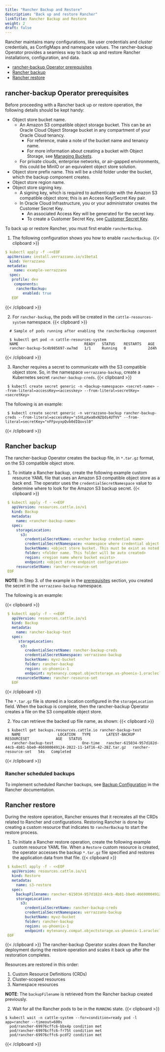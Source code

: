 ```yaml
---
title: "Rancher Backup and Restore"
description: "Back up and restore Rancher"
linkTitle: Rancher Backup and Restore
weight: 2
draft: false
---
```


Rancher maintains many configurations, like user credentials and cluster credentials, as ConfigMaps and namespace values. The
rancher-backup Operator provides a seamless way to back up and restore Rancher installations, configuration, and data.

- [rancher-backup Operator prerequisites](#rancher-backup-operator-prerequisites)
- [Rancher backup](#rancher-backup)
- [Rancher restore](#rancher-restore)


## rancher-backup Operator prerequisites

Before proceeding with a Rancher back up or restore operation, the following details should be kept handy:

- Object store bucket name.
    - An Amazon S3 compatible object storage bucket. This can be an Oracle Cloud Object Storage bucket in any compartment of your Oracle Cloud tenancy.
        - For reference, make a note of the bucket name and tenancy name.
        - For more information about creating a bucket with Object Storage, see [Managing Buckets](https://docs.oracle.com/en-us/iaas/Content/Object/Tasks/managingbuckets.htm).
    - For private clouds, enterprise networks, or air-gapped environments, this could be MinIO or an equivalent object store solution.
- Object store prefix name. This will be a child folder under the bucket, which the backup component creates.
- Object store region name.
- Object store signing key.
   - A signing key, which is required to authenticate with the Amazon S3 compatible object store; this is an Access Key/Secret Key pair.
   - In Oracle Cloud Infrastructure, you or your administrator creates the Customer Secret Key.
      - An associated Access Key will be generated for the secret key.
      - To create a Customer Secret Key, see [Customer Secret Key](https://docs.oracle.com/en-us/iaas/Content/Identity/Tasks/managingcredentials.htm#create-secret-key).


To back up or restore Rancher, you must first enable `rancherBackup`.

1. The following configuration shows you how to enable `rancherBackup`.
{{< clipboard >}}
 ```yaml
$ kubectl apply -f -<<EOF
  apiVersion: install.verrazzano.io/v1beta1
   kind: Verrazzano
  metadata:
     name: example-verrazzano
   spec:
    profile: dev
     components:    
      rancherBackup:
         enabled: true
    EOF
  ```
{{< /clipboard >}}

2. For `rancher-backup`, the pods will be created in the `cattle-resources-system` namespace.
{{< clipboard >}}

```shell
  # Sample of pods running after enabling the rancherBackup component

  $ kubectl get pod -n cattle-resources-system
  NAME                              READY   STATUS    RESTARTS   AGE
  rancher-backup-5c4b985697-xw7md   1/1     Running   0          2d4h

  ```
{{< /clipboard >}}

3. Rancher requires a secret to communicate with the S3 compatible object store. So, in the namespace `verrazzano-backup`, create a Kubernetes secret `rancher-backup-creds`.
{{< clipboard >}}
 ```shell
  $ kubectl create secret generic -n <backup-namespace> <secret-name> --from-literal=accessKey=<accesskey> --from-literal=secretKey=<secretKey>
  ```

The following is an example:

 ```shell
  $ kubectl create secret generic -n verrazzano-backup rancher-backup-creds --from-literal=accessKey="s5VLpXwa0xNZQds4UTVV" --from-literal=secretKey="nFFpvyxpQvb0dIQovsl0"
  ```
{{< /clipboard >}}

## Rancher backup

The rancher-backup Operator creates the backup file, in `*.tar.gz` format, on the S3 compatible object store.

1. To initiate a Rancher backup, create the following example custom resource YAML file that uses an Amazon S3 compatible object store as a back end.
   The operator uses the `credentialSecretNamespace` value to determine where to look for the Amazon S3 backup secret.
{{< clipboard >}}

 ```yaml
  $ kubectl apply -f - <<EOF
    apiVersion: resources.cattle.io/v1
    kind: Backup
    metadata:
      name: <rancher-backup-name>
    spec:
      storageLocation:
        s3:
          credentialSecretName: <rancher backup credential name>
          credentialSecretNamespace: <namespace where credential object was created>
          bucketName: <object store bucket. This must be exist as noted in pre-requisites section>
          folder: <folder name. This folder will be auto created>
          region: <region name where bucket exists>
          endpoint: <object store endpoint configuration>
      resourceSetName: rancher-resource-set
  EOF
  ```

**NOTE**: In Step 3. of the example in the [prerequisites](#rancher-backup-operator-prerequisites) section, you created the secret in the `verrazzano-backup` namespace.

The following is an example:

{{< clipboard >}}

 ```yaml
  $ kubectl apply -f - <<EOF
    apiVersion: resources.cattle.io/v1
    kind: Backup
    metadata:
      name: rancher-backup-test
    spec:
       storageLocation:
        s3:
          credentialSecretName: rancher-backup-creds
          credentialSecretNamespace: verrazzano-backup
          bucketName: myvz-bucket
          folder: rancher-backup
          region: us-phoenix-1
          endpoint: mytenancy.compat.objectstorage.us-phoenix-1.oraclecloud.com
      resourceSetName: rancher-resource-set
    EOF
   ```
{{< /clipboard >}}

   The `*.tar.gz` file is stored in a location configured in the `storageLocation` field.
   When the backup is complete, then the rancher-backup Operator creates a file on the S3 compatible object store.

2. You can retrieve the backed up file name, as shown:
{{< clipboard >}}
 ```shell
  $ kubectl get backups.resources.cattle.io rancher-backup-test
    NAME                 LOCATION   TYPE       LATEST-BACKUP                                                                     RESOURCESET            AGE   STATUS
    rancher-backup-test             One-time   rancher-615034-957d182d-44cb-4b81-bbe0-466900049124-2022-11-14T16-42-28Z.tar.gz   rancher-resource-set   54s   Completed
  ```
{{< /clipboard >}}

### Rancher scheduled backups

To implement scheduled Rancher backups, see [Backup Configuration](https://rancher.com/docs/rancher/v2.5/en/backups/configuration/backup-config/) in the Rancher documentation.  


## Rancher restore

During the restore operation, Rancher ensures that it recreates all the CRDs related to Rancher and configurations.
Restoring Rancher is done by creating a custom resource that indicates to `rancherBackup` to start the restore process.

1. To initiate a Rancher restore operation, create the following example custom resource YAML file.
   When a `Restore` custom resource is created, the operator accesses the backup `*.tar.gz` file specified and restores the application data from that file.
{{< clipboard >}}

 ```yaml
  $ kubectl apply -f - <<EOF
    apiVersion: resources.cattle.io/v1
    kind: Restore
    metadata:
      name: s3-restore
    spec:
      backupFilename: rancher-615034-957d182d-44cb-4b81-bbe0-466900049124-2022-11-14T16-42-28Z.tar.gz
      storageLocation:
        s3:
          credentialSecretName: rancher-backup-creds
          credentialSecretNamespace: verrazzano-backup
          bucketName: myvz-bucket
          folder: rancher-backup
          region: us-phoenix-1
          endpoint: mytenancy.compat.objectstorage.us-phoenix-1.oraclecloud.com
  EOF
   ```
{{< /clipboard >}}
   The rancher-backup Operator scales down the Rancher deployment during the restore operation and scales it back up after the restoration completes.

   Resources are restored in this order:
   1. Custom Resource Definitions (CRDs)
   2. Cluster-scoped resources
   3. Namespace resources

   **NOTE**: The `backupFilename` is retrieved from the Rancher backup created previously.

2. Wait for all the Rancher pods to be in the `RUNNING` state.
{{< clipboard >}}
 ```shell
 $ kubectl wait -n cattle-system --for=condition=ready pod -l app=rancher --timeout=600s
   pod/rancher-69976cffc6-bbx4p condition met
   pod/rancher-69976cffc6-fr75t condition met
   pod/rancher-69976cffc6-pcdf2 condition met
   ```
{{< /clipboard >}}
